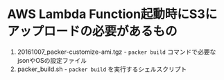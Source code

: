 # AWS Lambda Function起動時にS3にアップロードの必要があるもの

  1. 20161007_packer-customize-ami.tgz
    - `packer build` コマンドで必要なjsonやOSの設定ファイル
  1. packer_build.sh
    - `packer build` を実行するシェルスクリプト
